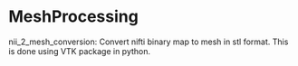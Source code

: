 # MeshProcessing


nii_2_mesh_conversion:  Convert nifti binary map to mesh in stl format. This is done using VTK package in python.
